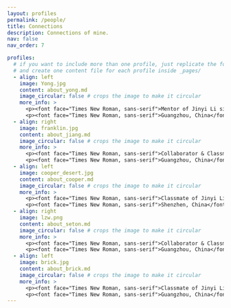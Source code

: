 ```yaml
---
layout: profiles
permalink: /people/
title: Connections
description: Connections of mine.
nav: false
nav_order: 7

profiles:
  # if you want to include more than one profile, just replicate the following block
  # and create one content file for each profile inside _pages/
  - align: left
    image: Yong.jpg
    content: about_yong.md
    image_circular: false # crops the image to make it circular
    more_info: >
      <p><font face="Times New Roman, sans-serif">Mentor of Jinyi Li since July, 2024.</font></p>
      <p><font face="Times New Roman, sans-serif">Guangzhou, China</font></p>
  - align: right
    image: franklin.jpg
    content: about_jiang.md
    image_circular: false # crops the image to make it circular
    more_info: >
      <p><font face="Times New Roman, sans-serif">Collaborator & Classmate of Jinyi Li since Septemper, 2021.</font></p>
      <p><font face="Times New Roman, sans-serif">Guangzhou, China</font></p>
  - align: left
    image: cooper_desert.jpg
    content: about_cooper.md
    image_circular: false # crops the image to make it circular
    more_info: >
      <p><font face="Times New Roman, sans-serif">Classmate of Jinyi Li since Septemper, 2018.</font></p>
      <p><font face="Times New Roman, sans-serif">Shenzhen, China</font></p>
  - align: right
    image: lzw.png
    content: about_seton.md
    image_circular: false # crops the image to make it circular
    more_info: >
      <p><font face="Times New Roman, sans-serif">Collaborator & Classmate of Jinyi Li since Septemper, 2018.</font></p>
      <p><font face="Times New Roman, sans-serif">Guangzhou, China</font></p>
  - align: left
    image: brick.jpg
    content: about_brick.md
    image_circular: false # crops the image to make it circular
    more_info: >
      <p><font face="Times New Roman, sans-serif">Classmate of Jinyi Li since Septemper, 2021.</font></p>
      <p><font face="Times New Roman, sans-serif">Guangzhou, China</font></p>
---
```

